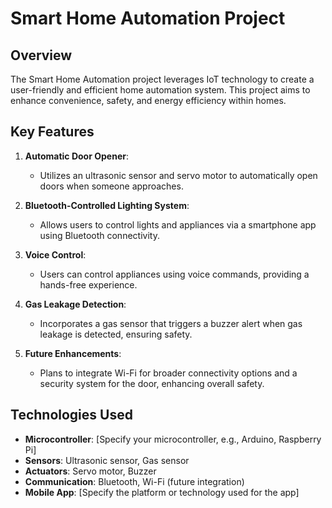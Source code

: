 # Smart Home Automation Project

## Overview
The Smart Home Automation project leverages IoT technology to create a user-friendly and efficient home automation system. This project aims to enhance convenience, safety, and energy efficiency within homes.

## Key Features
1. **Automatic Door Opener**: 
   - Utilizes an ultrasonic sensor and servo motor to automatically open doors when someone approaches.

2. **Bluetooth-Controlled Lighting System**: 
   - Allows users to control lights and appliances via a smartphone app using Bluetooth connectivity.

3. **Voice Control**: 
   - Users can control appliances using voice commands, providing a hands-free experience.

4. **Gas Leakage Detection**: 
   - Incorporates a gas sensor that triggers a buzzer alert when gas leakage is detected, ensuring safety.

5. **Future Enhancements**:
   - Plans to integrate Wi-Fi for broader connectivity options and a security system for the door, enhancing overall safety.

## Technologies Used
- **Microcontroller**: [Specify your microcontroller, e.g., Arduino, Raspberry Pi]
- **Sensors**: Ultrasonic sensor, Gas sensor
- **Actuators**: Servo motor, Buzzer
- **Communication**: Bluetooth, Wi-Fi (future integration)
- **Mobile App**: [Specify the platform or technology used for the app]

